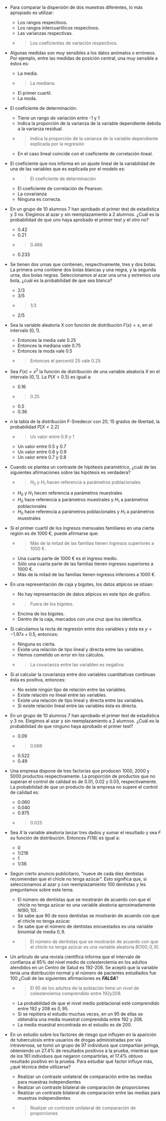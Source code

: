 * Para comparar la dispersión de dos muestras diferentes, lo más apropiado es utilizar:
    * Los rangos respectivos.
    * Los rangos intercuartílicos respectivos.
    * Las varianzas respectivas.
    * > Los coeficientes de variación respectivos.

* Algunas medidas son muy sensibles a los datos anómalos o erróneos. 
Por ejemplo, entre las medidas de posición central, una muy sensible a éstos es:
    * La media. 
    * > La mediana.
    * El primer cuartil.
    * La moda.

* El coeficiente de determinación:
    * Tiene un rango de variación entre -1 y 1
    * Indica la proporción de la varianza de la variable dependiente debida a la varianza residual.
    * >Indica la proporción de la varianza de la variable dependiente explicada por la regresión 
    * En el caso lineal coincide con el coeficiente de correlación lineal.

* El coeficiente que nos informa en un ajuste lineal de la variabilidad de una de las variables que es explicada por el modelo es:
    * >El coeficiente de determinación
    * El coeficiente de correlación de Pearson.
    * La covarianza
    * Ninguna es correcta.

* En un grupo de 10 alumnos 7 han aprobado el primer test de estadística y 3 no. Elegimos al azar y sin reemplazamiento a 2 alumnos. ¿Cuál es la probabilidad de que uno haya aprobado el primer test y el otro no?
    * $0.42$
    * $0.21$
    * >$0.466$
    * $0.233$

* Se tienen dos urnas que contienen, respectivamente, tres y dos bolas. La primera urna contiene dos bolas blancas y una negra, y la segunda urna, dos bolas negras. Seleccionamos al azar una urna y extremos una bola, ¿cuál es la probabilidad de que sea blanca?
    * $2/3$
    * $3/5$
    * >$1/3$
    * $2/5$

* Sea la variable aleatoria X con función de distribución $F(x)=x$, en el intervalo $[0, 1]$.
    * Entonces la media vale $0.25$
    * Entonces la mediana vale $0.75$
    * Entonces la moda vale $0.5$
    * >Entonces el percentil $25$ vale $0.25$

* Sea $F(x)=x^2$ la función de distribución de una variable aleatoria $X$ en el intervalo $[0, 1]$. La $P(X < 0.5)$ es igual a:
    * $0.16$
    * >$0.25$
    * $0.5$
    * $0.36$

* $n$ la tabla de la distribución F-Snedecor con $20$, $15$ grados de libertad, la probabilidad $P[X<2.2]$
    * >Un valor entre $0.9$ y $1$
    * Un valor entre $0.5$ y $0.7$
    * Un valor entre $0.8$ y $0.9$
    * Un valor entre $0.7$ y $0.8$

* Cuando se plantea un contraste de hipótesis paramétrico, ¿cuál de las siguientes afirmaciones sobre las hipótesis es verdadera?

    * >$H_0$ y $H_1$ hacen referencia a parámetros poblacionales 
    * $H_0$ y $H_1$ hecen referencia a parámetros muestrales
    * $H_0$ hace referencia a parámetros muestrales y $H_1$ a parámetros poblacionales
    * $H_0$ hace referencia a parámetros poblacionales y $H_1$ a parámetros muestrales

* Si el primer cuartil de los ingresos mensuales familiares en una cierta región es de 1000 €, puede afirmarse que:
    * >Más de la mitad de las familias tienen ingresos superiores a 1000 €.
    * Una cuarta parte de 1000 € es el ingreso medio.
    * Sólo una cuarta parte de las familias tienen ingresos superiores a 1000 €.
    *  Más de la mitad de las familias tienen ingresos inferiores a 1000 €.

* En una representación de caja y bigotes, los datos atípicos se sitúan:
    * No hay representación de datos atípicos en este tipo de gráfico.
    * >Fuera de los bigotes.
    * Encima de los bigotes.
    * Dentro de la caja, marcados con una cruz que los identifica.

* Si calculamos la recta de regresión entre dos variables y ésta es $y= -1.97 x + 0.5$, entonces:
  * Ninguna es cierta.
  * Existe una relación de tipo lineal y directa entre las variables.
  * Hemos cometido un error en los cálculos.
  * >La covarianza entre las variables es negativa.

* Si al calcular la covarianza entre dos variables cuantitativas continuas ésta es positiva, entonces:
    * No existe ningún tipo de relación entre las variables.
    * Existe relación no lineal entre las variables.
    * Existe una relación de tipo lineal y directa entre las variables.
    * Si existe relación lineal entre las variables ésta es directa.

* En un grupo de 10 alumnos 7 han aprobado el primer test de estadística y 3 no. Elegimos al azar y sin reemplazamiento a 2 alumnos. ¿Cuál es la probabilidad de que ninguno haya aprobado el primer test?
    * 0.09
    * >0.066
    * 0.522
    * 0.49

* Una empresa dispone de tres factorías que producen $1000$, $2000$ y $5000$ productos respectivamente. La proporción de productos que no superan el control de calidad es de $0.01$, $0.02$ y $0.03$, respectivamente. La probabilidad de que un producto de la empresa no supere el control de calidad es:
    * 0.060
    * 0.040
    * 0.975 
    * >0.025

* Sea $X$ la variable aleatoria lanzar tres dados y sumar el resultado y sea $F$ su función de distribución. Entonces $F(18)$ es igual a:
    * $0$
    * $1/216$
    * $1$
    * $1/36$

* Según cierto anuncio publicitario, “nueve de cada diez dentistas recomiendan que el chicle no tenga azúcar”. Esto significa que, si seleccionamos al azar y con reemplazamiento 100 dentistas y les preguntamos sobre este tema.

    * El número de dentistas que se mostrarán de acuerdo con que el chicle no tenga azúcar es una variable aleatoria aproximadamente $N(90; 10)$.
    * Se sabe que $90$ de esos dentistas se mostrarán de acuerdo con que el chicle no tenga azúcar.
    * Se sabe que el número de dentistas encuestados es una variable binomial de media $0,9$.
    * >El número de dentistas que se mostrarán de acuerdo con que el chicle no tenga azúcar es una variable aleatoria $B(100; 0,9)$.

* Un artículo de una revista científica informa que el intervalo de confianza al 95% del nivel medio de colesterolemia en los adultos atendidos en un Centro de Salud es 192-208. Se aceptó que la variable tenía una distribución normal y el número de pacientes estudiados fue 100 ¿Cuál de las siguientes afirmaciones es ***FALSA***?
    * >El $95%$ de los adultos de la población tiene un nivel de colesterolemia comprendido entre $192 y 208$.
    * La probabilidad de que el nivel medio poblacional esté comprendido entre $192$ y $208$ es $0,95$.
    * Si se repitiera el estudio muchas veces, en un $95%$ de ellas se obtendría una media muestral comprendida entre $192$ y $208$.
    * La media muestral encontrada en el estudio es de $200$.
* En un estudio sobre los factores de riesgo que influyen en la aparición de tuberculosis entre usuarios de drogas administradas por vía intravenosa, se tomó un grupo de 97 individuos que compartían jeringa, obteniendo un 27.4\% de resultados positivos a la prueba, mientras que de los 161 individuos que negaron compartirlas, el 17.4\% obtuvo resultado positivo en la prueba. Para estudiar qué factor influye más, ¿qué técnica debe utilizarse?

    * Realizar un contraste unilateral de comparación entre las medias para muestras independientes
    * Realizar un contraste bilateral de comparación de proporciones 
    * Realizar un contraste bilateral de comparación entre las medias para muestras independientes
    * >Realizar un contraste unilateral de comparación de proporciones
